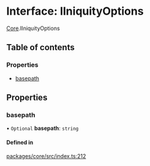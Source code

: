 # Interface: IIniquityOptions

[Core](../modules/Core.md).IIniquityOptions

## Table of contents

### Properties

- [basepath](Core.IIniquityOptions.md#basepath)

## Properties

### basepath

• `Optional` **basepath**: `string`

#### Defined in

[packages/core/src/index.ts:212](https://github.com/iniquitybbs/iniquity/blob/b8c4706/packages/core/src/index.ts#L212)
